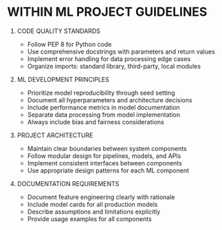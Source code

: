 # WITHIN ML PROJECT GUIDELINES

1. CODE QUALITY STANDARDS
   - Follow PEP 8 for Python code
   - Use comprehensive docstrings with parameters and return values
   - Implement error handling for data processing edge cases
   - Organize imports: standard library, third-party, local modules

2. ML DEVELOPMENT PRINCIPLES
   - Prioritize model reproducibility through seed setting
   - Document all hyperparameters and architecture decisions
   - Include performance metrics in model documentation
   - Separate data processing from model implementation
   - Always include bias and fairness considerations

3. PROJECT ARCHITECTURE
   - Maintain clear boundaries between system components
   - Follow modular design for pipelines, models, and APIs
   - Implement consistent interfaces between components
   - Use appropriate design patterns for each ML component

4. DOCUMENTATION REQUIREMENTS
   - Document feature engineering clearly with rationale
   - Include model cards for all production models
   - Describe assumptions and limitations explicitly
   - Provide usage examples for all components 